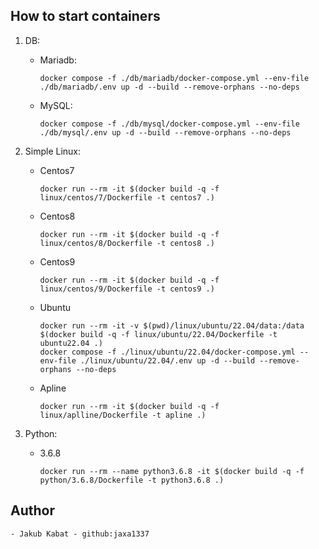 ## How to start containers

1. DB:
    - Mariadb:
        ```shell
        docker compose -f ./db/mariadb/docker-compose.yml --env-file ./db/mariadb/.env up -d --build --remove-orphans --no-deps
        ```
    - MySQL:
        ```shell
        docker compose -f ./db/mysql/docker-compose.yml --env-file ./db/mysql/.env up -d --build --remove-orphans --no-deps
        ```

2. Simple Linux:
    - Centos7
        ```shell
        docker run --rm -it $(docker build -q -f linux/centos/7/Dockerfile -t centos7 .)
        ```
    - Centos8
        ```shell
        docker run --rm -it $(docker build -q -f linux/centos/8/Dockerfile -t centos8 .)
        ```
    - Centos9
        ```shell
        docker run --rm -it $(docker build -q -f linux/centos/9/Dockerfile -t centos9 .)
        ```
    - Ubuntu
        ```shell
        docker run --rm -it -v $(pwd)/linux/ubuntu/22.04/data:/data $(docker build -q -f linux/ubuntu/22.04/Dockerfile -t ubuntu22.04 .)
        docker compose -f ./linux/ubuntu/22.04/docker-compose.yml --env-file ./linux/ubuntu/22.04/.env up -d --build --remove-orphans --no-deps
        ```
    - Apline
        ```shell
        docker run --rm -it $(docker build -q -f linux/aplline/Dockerfile -t apline .)
        ```

3. Python:
    - 3.6.8
        ```shell
        docker run --rm --name python3.6.8 -it $(docker build -q -f python/3.6.8/Dockerfile -t python3.6.8 .)
        ```

## Author
    - Jakub Kabat - github:jaxa1337